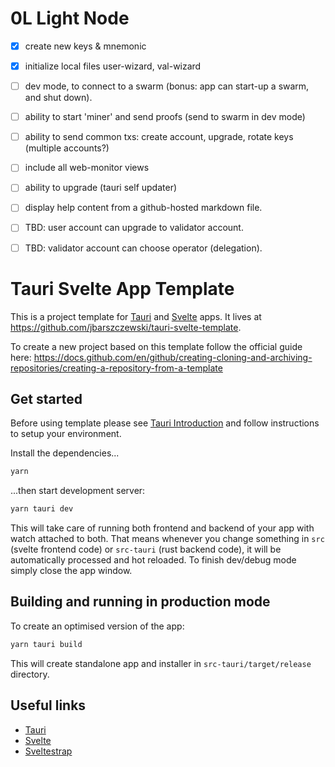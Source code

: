 # 0L Light Node

- [x] create new keys & mnemonic
- [x] initialize local files user-wizard, val-wizard
- [ ] dev mode, to connect to a swarm (bonus: app can start-up a swarm, and shut down).
- [ ] ability to start 'miner' and send proofs (send to swarm in dev mode)
- [ ] ability to send common txs: create account, upgrade, rotate keys (multiple accounts?)
- [ ] include all web-monitor views
- [ ] ability to upgrade (tauri self updater)
- [ ] display help content from a github-hosted markdown file.
- [ ] TBD: user account can upgrade to validator account.
- [ ] TBD: validator account can choose operator (delegation).


# Tauri Svelte App Template

This is a project template for [Tauri](https://tauri.studio) and [Svelte](https://svelte.dev) apps. It lives at https://github.com/jbarszczewski/tauri-svelte-template.

To create a new project based on this template follow the official guide here: https://docs.github.com/en/github/creating-cloning-and-archiving-repositories/creating-a-repository-from-a-template

## Get started

Before using template please see [Tauri Introduction](https://tauri.studio/en/docs/getting-started/intro) and follow instructions to setup your environment.

Install the dependencies...

```bash
yarn
```

...then start development server:

```bash
yarn tauri dev
```

This will take care of running both frontend and backend of your app with watch attached to both. That means whenever you change something in `src` (svelte frontend code) or `src-tauri` (rust backend code), it will be automatically processed and hot reloaded. To finish dev/debug mode simply close the app window.

## Building and running in production mode

To create an optimised version of the app:

```bash
yarn tauri build
```

This will create standalone app and installer in `src-tauri/target/release` directory.

## Useful links

-   [Tauri](https://tauri.studio)
-   [Svelte](https://svelte.dev)
-   [Sveltestrap](https://sveltestrap.js.org)


